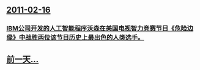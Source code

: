 ## [2011-02-16](/zh/news/2011/02/16/index.md)

### [IBM公司开发的人工智能程序沃森在美国电视智力竞赛节目《危险边缘》中战胜两位该节目历史上最出色的人类选手。](/zh/news/2011/02/16/IBM公司开发的人工智能程序沃森在美国电视智力竞赛节目-危险边缘-中战胜两位该节目历史上最出色的人类选手.md)
## [前一天...](/zh/news/2011/02/15/index.md)

